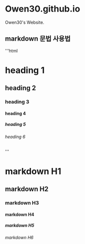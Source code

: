 # Owen30.github.io
Owen30's Website.

## markdown 문법 사용법 

<!-- '''css --> 
<!-- '''js --> 
'''html 

<h1>heading 1</h1> 
<h2>heading 2</h2> 
<h3>heading 3</h3> 
<h4>heading 4</h4> 
<h5>heading 5</h5> 
<h6>heading 6</h6> 
''' 

# markdown H1 
## markdown H2 
### markdown H3 
#### markdown H4 
##### markdown H5 
###### markdown H6
